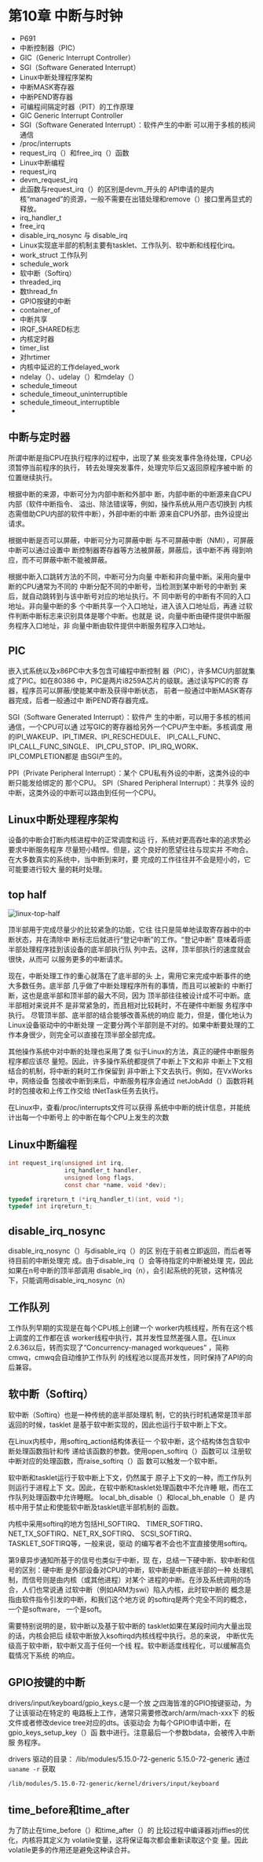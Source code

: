 # 第10章 中断与时钟

- P691
- 中断控制器（PIC）
- GIC（Generic Interrupt Controller）
- SGI（Software Generated Interrupt）
- Linux中断处理程序架构
- 中断MASK寄存器
- 中断PEND寄存器
- 可编程间隔定时器（PIT）的工作原理
-  GIC Generic Interrupt Controller
- SGI（Software Generated Interrupt）：软件产生的中断 可以用于多核的核间通信
- /proc/interrupts
- request_irq（）和free_irq（）函数
- Linux中断编程
- request_irq
- devm_request_irq
- 此函数与request_irq（）的区别是devm_开头的 API申请的是内核“managed”的资源，一般不需要在出错处理和remove（）接口里再显式的释放。
- irq_handler_t
- free_irq
- disable_irq_nosync 与 disable_irq
- Linux实现底半部的机制主要有tasklet、工作队列、软中断和线程化irq。
- work_struct 工作队列
- schedule_work
- 软中断（Softirq）
- threaded_irq
- 数thread_fn
- GPIO按键的中断
- container_of
- 中断共享
- IRQF_SHARED标志
- 内核定时器
- timer_list
- 对hrtimer
- 内核中延迟的工作delayed_work
- ndelay（）、udelay（）和mdelay（）
- schedule_timeout
- schedule_timeout_uninterruptible
- schedule_timeout_interruptible
-

## 中断与定时器

所谓中断是指CPU在执行程序的过程中，出现了某
些突发事件急待处理，CPU必须暂停当前程序的执行，
转去处理突发事件，处理完毕后又返回原程序被中断
的位置继续执行。

根据中断的来源，中断可分为内部中断和外部中
断，内部中断的中断源来自CPU内部（软件中断指令、
溢出、除法错误等，例如，操作系统从用户态切换到
内核态需借助CPU内部的软件中断），外部中断的中断
源来自CPU外部，由外设提出请求。

根据中断是否可以屏蔽，中断可分为可屏蔽中断
与不可屏蔽中断（NMI），可屏蔽中断可以通过设置中
断控制器寄存器等方法被屏蔽，屏蔽后，该中断不再
得到响应，而不可屏蔽中断不能被屏蔽。

根据中断入口跳转方法的不同，中断可分为向量
中断和非向量中断。采用向量中断的CPU通常为不同的
中断分配不同的中断号，当检测到某中断号的中断到
来后，就自动跳转到与该中断号对应的地址执行。不
同中断号的中断有不同的入口地址。非向量中断的多
个中断共享一个入口地址，进入该入口地址后，再通
过软件判断中断标志来识别具体是哪个中断。也就是
说，向量中断由硬件提供中断服务程序入口地址，非
向量中断由软件提供中断服务程序入口地址。

## PIC

嵌入式系统以及x86PC中大多包含可编程中断控制
器（PIC），许多MCU内部就集成了PIC。如在80386
中，PIC是两片i8259A芯片的级联。通过读写PIC的寄
存器，程序员可以屏蔽/使能某中断及获得中断状态，
前者一般通过中断MASK寄存器完成，后者一般通过中
断PEND寄存器完成。

SGI（Software Generated Interrupt）：软件产
生的中断，可以用于多核的核间通信，一个CPU可以通
过写GIC的寄存器给另外一个CPU产生中断。多核调度
用的IPI_WAKEUP、IPI_TIMER、IPI_RESCHEDULE、
IPI_CALL_FUNC、IPI_CALL_FUNC_SINGLE、
IPI_CPU_STOP、IPI_IRQ_WORK、IPI_COMPLETION都是
由SGI产生的。

PPI（Private Peripheral Interrupt）：某个
CPU私有外设的中断，这类外设的中断只能发给绑定的
那个CPU。
SPI（Shared Peripheral Interrupt）：共享外
设的中断，这类外设的中断可以路由到任何一个CPU。

## Linux中断处理程序架构

设备的中断会打断内核进程中的正常调度和运
行，系统对更高吞吐率的追求势必要求中断服务程序
尽量短小精悍。但是，这个良好的愿望往往与现实并
不吻合。在大多数真实的系统中，当中断到来时，要
完成的工作往往并不会是短小的，它可能要进行较大
量的耗时处理。

## top half

![linux-top-half](images/010-linux-top-half.png)

顶半部用于完成尽量少的比较紧急的功能，它往
往只是简单地读取寄存器中的中断状态，并在清除中
断标志后就进行“登记中断”的工作。“登记中断”
意味着将底半部处理程序挂到该设备的底半部执行队
列中去。这样，顶半部执行的速度就会很快，从而可
以服务更多的中断请求。

现在，中断处理工作的重心就落在了底半部的头
上，需用它来完成中断事件的绝大多数任务。底半部
几乎做了中断处理程序所有的事情，而且可以被新的
中断打断，这也是底半部和顶半部的最大不同，因为
顶半部往往被设计成不可中断。底半部相对来说并不
是非常紧急的，而且相对比较耗时，不在硬件中断服
务程序中执行。
尽管顶半部、底半部的结合能够改善系统的响应
能力，但是，僵化地认为Linux设备驱动中的中断处理
一定要分两个半部则是不对的。如果中断要处理的工
作本身很少，则完全可以直接在顶半部全部完成。


其他操作系统中对中断的处理也采用了类
似于Linux的方法，真正的硬件中断服务程序都应该尽
量短。因此，许多操作系统都提供了中断上下文和非
中断上下文相结合的机制，将中断的耗时工作保留到
非中断上下文去执行。例如，在VxWorks中，网络设备
包接收中断到来后，中断服务程序会通过
netJobAdd（）函数将耗时的包接收和上传工作交给
tNetTask任务去执行。

在Linux中，查看/proc/interrupts文件可以获得
系统中中断的统计信息，并能统计出每一个中断号上
的中断在每个CPU上发生的次数

## Linux中断编程

```c
int request_irq(unsigned int irq,
                irq_handler_t handler,
                unsigned long flags,
                const char *name, void *dev);

typedef irqreturn_t (*irq_handler_t)(int, void *);
typedef int irqreturn_t;
```

## disable_irq_nosync

disable_irq_nosync（）与disable_irq（）的区
别在于前者立即返回，而后者等待目前的中断处理完
成。由于disable_irq（）会等待指定的中断被处理
完，因此如果在n号中断的顶半部调用
disable_irq（n），会引起系统的死锁，这种情况
下，只能调用disable_irq_nosync（n）

## 工作队列

工作队列早期的实现是在每个CPU核上创建一个
worker内核线程，所有在这个核上调度的工作都在该
worker线程中执行，其并发性显然差强人意。在Linux
2.6.36以后，转而实现了“Concurrency-managed
workqueues”
，简称cmwq，cmwq会自动维护工作队列
的线程池以提高并发性，同时保持了API的向后兼容。


## 软中断（Softirq）

软中断（Softirq）也是一种传统的底半部处理机
制，它的执行时机通常是顶半部返回的时候，tasklet
是基于软中断实现的，因此也运行于软中断上下文。

在Linux内核中，用softirq_action结构体表征一
个软中断，这个结构体包含软中断处理函数指针和传
递给该函数的参数。使用open_softirq（）函数可以
注册软中断对应的处理函数，而raise_softirq（）函
数可以触发一个软中断。

软中断和tasklet运行于软中断上下文，仍然属于
原子上下文的一种，而工作队列则运行于进程上下
文。因此，在软中断和tasklet处理函数中不允许睡
眠，而在工作队列处理函数中允许睡眠。
local_bh_disable（）和local_bh_enable（）是
内核中用于禁止和使能软中断及tasklet底半部机制的
函数。

内核中采用softirq的地方包括HI_SOFTIRQ、
TIMER_SOFTIRQ、NET_TX_SOFTIRQ、NET_RX_SOFTIRQ、
SCSI_SOFTIRQ、TASKLET_SOFTIRQ等，一般来说，驱动
的编写者不会也不宜直接使用softirq。

第9章异步通知所基于的信号也类似于中断，现
在，总结一下硬中断、软中断和信号的区别：硬中断
是外部设备对CPU的中断，软中断是中断底半部的一种
处理机制，而信号则是由内核（或其他进程）对某个
进程的中断。在涉及系统调用的场合，人们也常说通
过软中断（例如ARM为swi）陷入内核，此时软中断的
概念是指由软件指令引发的中断，和我们这个地方说
的softirq是两个完全不同的概念，一个是software，
一个是soft。

需要特别说明的是，软中断以及基于软中断的
tasklet如果在某段时间内大量出现的话，内核会把后
续软中断放入ksoftirqd内核线程中执行。总的来说，
中断优先级高于软中断，软中断又高于任何一个线
程。软中断适度线程化，可以缓解高负载情况下系统
的响应。

## GPIO按键的中断

drivers/input/keyboard/gpio_keys.c是一个放
之四海皆准的GPIO按键驱动，为了让该驱动在特定的
电路板上工作，通常只需要修改arch/arm/mach-xxx下
的板文件或者修改device tree对应的dts。该驱动会
为每个GPIO申请中断，在gpio_keys_setup_key（）函
数中进行。注意最后一个参数bdata，会被传入中断服
务程序。

drivers 驱动的目录： /lib/modules/5.15.0-72-generic 
5.15.0-72-generic 通过 `uaname -r` 获取

```sh
/lib/modules/5.15.0-72-generic/kernel/drivers/input/keyboard
```

## time_before和time_after

为了防止在time_before（）和time_after（）的
比较过程中编译器对jiffies的优化，内核将其定义为
volatile变量，这将保证每次都会重新读取这个变
量。因此volatile更多的作用还是避免这种读合并。
